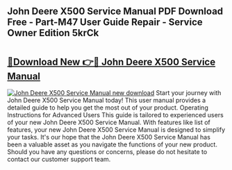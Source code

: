 ## John Deere X500 Service Manual PDF Download Free - Part-M47 User Guide Repair - Service Owner Edition 5krCk

# <h2><a href="http://bc96926.oget.top/?id=John+Deere+X500+Service+Manual">🔗Download New 👉🔴 John Deere X500 Service Manual</a></h2>

[![John Deere X500 Service Manual new download](https://i.imgur.com/5g1atiW.png)](http://bc96926.oget.top/?id=John+Deere+X500+Service+Manual)
Start your journey with John Deere X500 Service Manual today! This user manual provides a detailed guide to help you get the most out of your product. Operating Instructions for Advanced Users This guide is tailored to experienced users of your new John Deere X500 Service Manual. With features like list of features, your new John Deere X500 Service Manual is designed to simplify your tasks. It's our hope that the John Deere X500 Service Manual has been a valuable asset as you navigate the functions of your new product. Should you have any questions or concerns, please do not hesitate to contact our customer support team.
